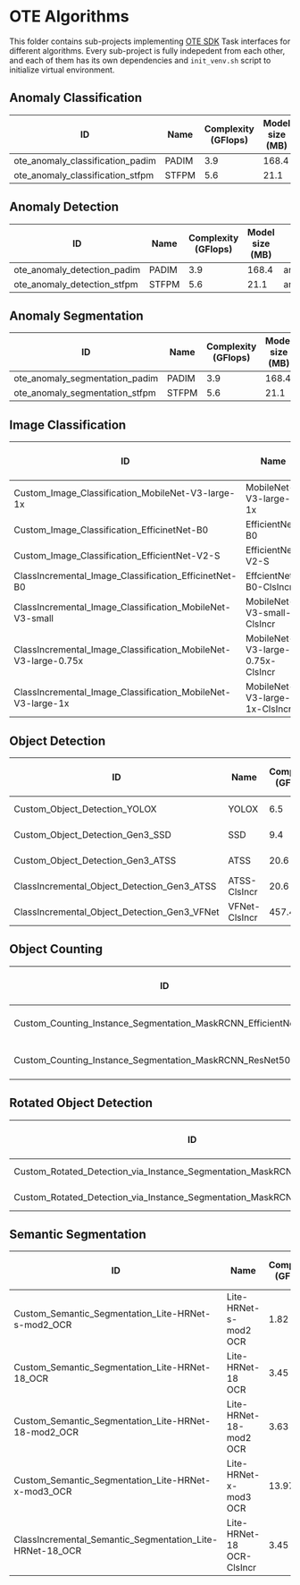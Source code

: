 # OTE Algorithms

This folder contains sub-projects implementing [OTE SDK](../ote_sdk) Task interfaces for different algorithms.
Every sub-project is fully indepedent from each other, and each of them has its own dependencies and `init_venv.sh` script to initialize virtual environment.

## Anomaly Classification
ID | Name | Complexity (GFlops) | Model size (MB) | Path
------- | ------- | ------- | ------- | -------
ote_anomaly_classification_padim | PADIM | 3.9 | 168.4 | anomaly/anomaly_classification/configs/padim/template.yaml
ote_anomaly_classification_stfpm | STFPM | 5.6 | 21.1 | anomaly/anomaly_classification/configs/stfpm/template.yaml

## Anomaly Detection
ID | Name | Complexity (GFlops) | Model size (MB) | Path
------- | ------- | ------- | ------- | -------
ote_anomaly_detection_padim | PADIM | 3.9 | 168.4 | anomaly/anomaly_detection/configs/padim/template.yaml
ote_anomaly_detection_stfpm | STFPM | 5.6 | 21.1 | anomaly/anomaly_detection/configs/stfpm/template.yaml

## Anomaly Segmentation
ID | Name | Complexity (GFlops) | Model size (MB) | Path
------- | ------- | ------- | ------- | -------
ote_anomaly_segmentation_padim | PADIM | 3.9 | 168.4 | anomaly/anomaly_segmentation/configs/padim/template.yaml
ote_anomaly_segmentation_stfpm | STFPM | 5.6 | 21.1 | anomaly/anomaly_segmentation/configs/stfpm/template.yaml

## Image Classification
ID | Name | Complexity (GFlops) | Model size (MB) | Path
------- | ------- | ------- | ------- | -------
Custom_Image_Classification_MobileNet-V3-large-1x | MobileNet-V3-large-1x | 0.44 | 4.29 | deep-object-reid/configs/ote_custom_classification/mobilenet_v3_large_1/template.yaml
Custom_Image_Classification_EfficinetNet-B0 | EfficientNet-B0 | 0.81 | 4.09 | deep-object-reid/configs/ote_custom_classification/efficientnet_b0/template.yaml
Custom_Image_Classification_EfficientNet-V2-S | EfficientNet-V2-S | 5.76 | 20.23 | deep-object-reid/configs/ote_custom_classification/efficientnet_v2_s/template.yaml
ClassIncremental_Image_Classification_EfficinetNet-B0 | EffcientNet-B0-ClsIncr | 0.81 | 4.09 | model-preparation-algorithm/configs/classification/efficientnet_b0_cls_incr/template.yaml
ClassIncremental_Image_Classification_MobileNet-V3-small | MobileNet-V3-small-ClsIncr | 0.12 | 1.56 | model-preparation-algorithm/configs/classification/mobilenet_v3_small_cls_incr/template.yaml
ClassIncremental_Image_Classification_MobileNet-V3-large-0.75x | MobileNet-V3-large-0.75x-ClsIncr | 0.32 | 2.76 | model-preparation-algorithm/configs/classification/mobilenet_v3_large_075_cls_incr/template.yaml
ClassIncremental_Image_Classification_MobileNet-V3-large-1x | MobileNet-V3-large-1x-ClsIncr | 0.44 | 4.29 | model-preparation-algorithm/configs/classification/mobilenet_v3_large_1_cls_incr/template.yaml

## Object Detection
ID | Name | Complexity (GFlops) | Model size (MB) | Path
------- | ------- | ------- | ------- | -------
Custom_Object_Detection_YOLOX | YOLOX | 6.5 | 20.4 | mmdetection/configs/custom-object-detection/cspdarknet_YOLOX/template.yaml
Custom_Object_Detection_Gen3_SSD | SSD | 9.4 | 7.6 | mmdetection/configs/custom-object-detection/gen3_mobilenetV2_SSD/template.yaml
Custom_Object_Detection_Gen3_ATSS | ATSS | 20.6 | 9.1 | mmdetection/configs/custom-object-detection/gen3_mobilenetV2_ATSS/template.yaml
ClassIncremental_Object_Detection_Gen3_ATSS | ATSS-ClsIncr | 20.6 | 9.1 | model-preparation-algorithm/configs/detection/mobilenetv2_atss_cls_incr/template.yaml
ClassIncremental_Object_Detection_Gen3_VFNet | VFNet-ClsIncr | 457.4 | 126.0 | model-preparation-algorithm/configs/detection/resnet50_vfnet_cls_incr/template.yaml

## Object Counting
ID | Name | Complexity (GFlops) | Model size (MB) | Path
------- | ------- | ------- | ------- | -------
Custom_Counting_Instance_Segmentation_MaskRCNN_EfficientNetB2B | MaskRCNN-EfficientNetB2B | 68.48 | 13.27 | mmdetection/configs/custom-counting-instance-seg/efficientnetb2b_maskrcnn/template.yaml
Custom_Counting_Instance_Segmentation_MaskRCNN_ResNet50 | MaskRCNN-ResNet50 | 533.8 | 177.9 | mmdetection/configs/custom-counting-instance-seg/resnet50_maskrcnn/template.yaml

## Rotated Object Detection
ID | Name | Complexity (GFlops) | Model size (MB) | Path
------- | ------- | ------- | ------- | -------
Custom_Rotated_Detection_via_Instance_Segmentation_MaskRCNN_EfficientNetB2B | MaskRCNN-EfficientNetB2B | 68.48 | 13.27 | mmdetection/configs/rotated_detection/efficientnetb2b_maskrcnn/template.yaml
Custom_Rotated_Detection_via_Instance_Segmentation_MaskRCNN_ResNet50 | MaskRCNN-ResNet50 | 533.8 | 177.9 | mmdetection/configs/rotated_detection/resnet50_maskrcnn/template.yaml

## Semantic Segmentation
ID | Name | Complexity (GFlops) | Model size (MB) | Path
------- | ------- | ------- | ------- | -------
Custom_Semantic_Segmentation_Lite-HRNet-s-mod2_OCR | Lite-HRNet-s-mod2 OCR | 1.82 | 3.5 | mmsegmentation/configs/custom-sematic-segmentation/ocr-lite-hrnet-s-mod2/template.yaml
Custom_Semantic_Segmentation_Lite-HRNet-18_OCR | Lite-HRNet-18 OCR | 3.45 | 4.5 | mmsegmentation/configs/custom-sematic-segmentation/ocr-lite-hrnet-18/template.yaml
Custom_Semantic_Segmentation_Lite-HRNet-18-mod2_OCR | Lite-HRNet-18-mod2 OCR | 3.63 | 4.8 | mmsegmentation/configs/custom-sematic-segmentation/ocr-lite-hrnet-18-mod2/template.yaml
Custom_Semantic_Segmentation_Lite-HRNet-x-mod3_OCR | Lite-HRNet-x-mod3 OCR | 13.97 | 6.4 | mmsegmentation/configs/custom-sematic-segmentation/ocr-lite-hrnet-x-mod3/template.yaml
ClassIncremental_Semantic_Segmentation_Lite-HRNet-18_OCR | Lite-HRNet-18 OCR-ClsIncr | 3.45 | 4.5 | model-preparation-algorithm/configs/segmentation/ocr-lite-hrnet-18-cls-incr/template.yaml
